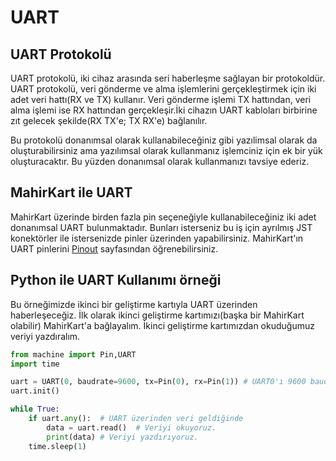 # UART

## UART Protokolü

UART protokolü, iki cihaz arasında seri haberleşme sağlayan bir protokoldür. UART protokolü, veri gönderme ve alma işlemlerini gerçekleştirmek için iki adet veri hattı(RX ve TX) kullanır. Veri gönderme işlemi TX hattından, veri alma işlemi ise RX hattından gerçekleşir.İki cihazın UART kabloları birbirine zıt gelecek şekilde(RX TX'e; TX RX'e) bağlanılır. 

Bu protokolü donanımsal olarak kullanabileceğiniz gibi yazılimsal olarak da oluşturabilirsiniz ama yazılımsal olarak kullanmanız işlemciniz için ek bir yük oluşturacaktır. Bu yüzden donanımsal olarak kullanmanızı tavsiye ederiz.

## MahirKart ile UART

MahirKart üzerinde birden fazla pin seçeneğiyle kullanabileceğiniz iki adet donanımsal UART bulunmaktadır. Bunları isterseniz bu iş için ayrılmış JST konektörler ile istersenizde pinler üzerinden yapabilirsiniz. MahirKart'ın UART pinlerini [Pinout](../../pinout.md) sayfasından öğrenebilirsiniz.

## Python ile UART Kullanımı örneği

Bu örneğimizde ikinci bir geliştirme kartıyla UART üzerinden haberleşeceğiz. İlk olarak ikinci geliştirme kartımızı(başka bir MahirKart olabilir) MahirKart'a bağlayalım. İkinci geliştirme kartımızdan okuduğumuz veriyi yazdıralım.

``` python
from machine import Pin,UART
import time

uart = UART(0, baudrate=9600, tx=Pin(0), rx=Pin(1)) # UART0'ı 9600 baudrate ile kullanacağımızı belirtiyoruz. TX ve RX pinlerini de belirtiyoruz.
uart.init()

while True:
    if uart.any():  # UART üzerinden veri geldiğinde
        data = uart.read()  # Veriyi okuyoruz.
        print(data) # Veriyi yazdırıyoruz.
    time.sleep(1)
```
